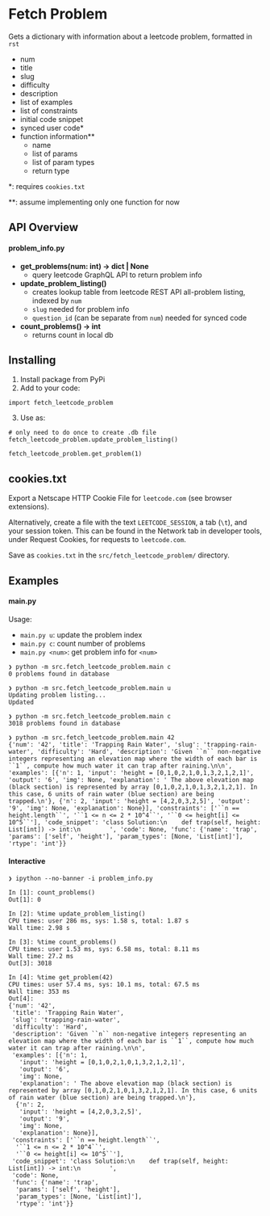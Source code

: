 # Fetch Problem

Gets a dictionary with information about a leetcode problem, formatted in `rst`
- num 
- title
- slug
- difficulty
- description
- list of examples
- list of constraints
- initial code snippet
- synced user code* 
- function information**
  - name
  - list of params
  - list of param types
  - return type

    
*: requires `cookies.txt`

**: assume implementing only one function for now

## API Overview

#### problem_info.py

- **get_problems(num: int) -> dict | None**
  - query leetcode GraphQL API to return problem info
- **update_problem_listing()**
  - creates lookup table from leetcode REST API all-problem listing, indexed  by `num`
  - `slug` needed for problem info
  - `question_id` (can be separate from `num`) needed for synced code 
- **count_problems() -> int**
  - returns count in local db

## Installing
1. Install package from PyPi
2. Add to your code:
```python3
import fetch_leetcode_problem
```
3. Use as:
```python3
# only need to do once to create .db file
fetch_leetcode_problem.update_problem_listing()

fetch_leetcode_problem.get_problem(1)
```

## cookies.txt
Export a Netscape HTTP Cookie File for `leetcode.com` (see browser extensions).

Alternatively, create a file with the text `LEETCODE_SESSION`, a tab (`\t`), 
and your session token. This can be found in the Network tab in developer tools, 
under Request Cookies, for requests to `leetcode.com`.

Save as `cookies.txt` in the `src/fetch_leetcode_problem/` directory.

## Examples
#### main.py
Usage:
- `main.py u`: update the problem index
- `main.py c`: count number of problems
- `main.py <num>`: get problem info for `<num>`

```
❯ python -m src.fetch_leetcode_problem.main c
0 problems found in database

❯ python -m src.fetch_leetcode_problem.main u
Updating problem listing...
Updated

❯ python -m src.fetch_leetcode_problem.main c
3018 problems found in database

❯ python -m src.fetch_leetcode_problem.main 42
{'num': '42', 'title': 'Trapping Rain Water', 'slug': 'trapping-rain-water', 'difficulty': 'Hard', 'description': 'Given ``n`` non-negative integers representing an elevation map where the width of each bar is ``1``, compute how much water it can trap after raining.\n\n', 'examples': [{'n': 1, 'input': 'height = [0,1,0,2,1,0,1,3,2,1,2,1]', 'output': '6', 'img': None, 'explanation': ' The above elevation map (black section) is represented by array [0,1,0,2,1,0,1,3,2,1,2,1]. In this case, 6 units of rain water (blue section) are being trapped.\n'}, {'n': 2, 'input': 'height = [4,2,0,3,2,5]', 'output': '9', 'img': None, 'explanation': None}], 'constraints': ['``n == height.length``', '``1 <= n <= 2 * 10^4``', '``0 <= height[i] <= 10^5``'], 'code_snippet': 'class Solution:\n    def trap(self, height: List[int]) -> int:\n        ', 'code': None, 'func': {'name': 'trap', 'params': ['self', 'height'], 'param_types': [None, 'List[int]'], 'rtype': 'int'}}
```

#### Interactive
```
❯ ipython --no-banner -i problem_info.py 

In [1]: count_problems()
Out[1]: 0

In [2]: %time update_problem_listing()
CPU times: user 286 ms, sys: 1.58 s, total: 1.87 s
Wall time: 2.98 s

In [3]: %time count_problems()
CPU times: user 1.53 ms, sys: 6.58 ms, total: 8.11 ms
Wall time: 27.2 ms
Out[3]: 3018

In [4]: %time get_problem(42)
CPU times: user 57.4 ms, sys: 10.1 ms, total: 67.5 ms
Wall time: 353 ms
Out[4]: 
{'num': '42',
 'title': 'Trapping Rain Water',
 'slug': 'trapping-rain-water',
 'difficulty': 'Hard',
 'description': 'Given ``n`` non-negative integers representing an elevation map where the width of each bar is ``1``, compute how much water it can trap after raining.\n\n',
 'examples': [{'n': 1,
   'input': 'height = [0,1,0,2,1,0,1,3,2,1,2,1]',
   'output': '6',
   'img': None,
   'explanation': ' The above elevation map (black section) is represented by array [0,1,0,2,1,0,1,3,2,1,2,1]. In this case, 6 units of rain water (blue section) are being trapped.\n'},
  {'n': 2,
   'input': 'height = [4,2,0,3,2,5]',
   'output': '9',
   'img': None,
   'explanation': None}],
 'constraints': ['``n == height.length``',
  '``1 <= n <= 2 * 10^4``',
  '``0 <= height[i] <= 10^5``'],
 'code_snippet': 'class Solution:\n    def trap(self, height: List[int]) -> int:\n        ',
 'code': None,
 'func': {'name': 'trap',
  'params': ['self', 'height'],
  'param_types': [None, 'List[int]'],
  'rtype': 'int'}}

```
